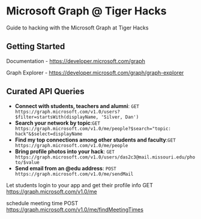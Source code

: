 # Microsoft Graph @ Tiger Hacks
Guide to hacking with the Microsoft Graph at Tiger Hacks

## Getting Started 
Documentation - https://developer.microsoft.com/graph

Graph Explorer - https://developer.microsoft.com/graph/graph-explorer

## Curated API Queries

* **Connect with students, teachers and alumni**: `GET https://graph.microsoft.com/v1.0/users?$filter=startsWith(displayName, 'Silver, Dan')`
* **Search your network by topic**:`GET https://graph.microsoft.com/v1.0/me/people?$search="topic: hack"&$select=displayName`
* **Find my top connections among other students and faculty**:`GET https://graph.microsoft.com/v1.0/me/people`
* **Bring profile photos into your hack**: `GET https://graph.microsoft.com/v1.0/users/das2c3@mail.missouri.edu/photo/$value`
* **Send email from an @edu address**: `POST https://graph.microsoft.com/v1.0/me/sendMail`

Let students login to your app and get their profile info
GET https://graph.microsoft.com/v1.0/me

schedule meeting time
POST https://graph.microsoft.com/v1.0/me/findMeetingTimes
